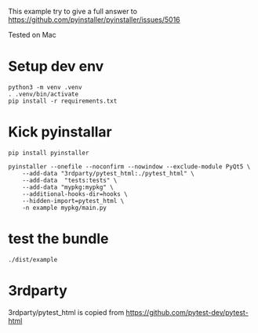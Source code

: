 This example try to give a full answer to https://github.com/pyinstaller/pyinstaller/issues/5016

Tested on Mac
# Setup dev env
```
python3 -m venv .venv
. .venv/bin/activate   
pip install -r requirements.txt 
```

# Kick pyinstallar
```
pip install pyinstaller

pyinstaller --onefile --noconfirm --nowindow --exclude-module PyQt5 \
    --add-data "3rdparty/pytest_html:./pytest_html" \
    --add-data  "tests:tests" \
    --add-data "mypkg:mypkg" \
    --additional-hooks-dir=hooks \
    --hidden-import=pytest_html \
    -n example mypkg/main.py
```

# test the bundle
```
./dist/example
```

# 3rdparty
3rdparty/pytest_html is copied from https://github.com/pytest-dev/pytest-html
